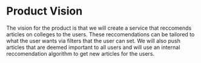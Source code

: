 # Product Vision
The vision for the product is that we will create a service that reccomends articles on colleges to the users.
These reccomendations can be tailored to what the user wants via filters that the user can set. We will also
push articles that are deemed important to all users and will use an internal reccomendation algorithm to 
get new articles for the users.
